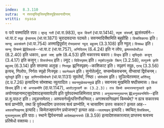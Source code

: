 ```yaml
---
index:  8.3.110
sutra:  न रपरसृपिसृजिस्पृशिस्पूहिसवनादीनाम्
vritti:  nyasa
---
```


रः परो यस्मादिति रपरः। `सृप्लृ गतौ` (धा.रा.983), `सृज विसर्गे` (धा.पा.1414), `स्पृश संस्पर्शे`, झ्र्संस्पर्शने--धा.पा.ट `स्पृह ईप्सायाम्` (धा.पा.1871) चुरादावदन्तः पठ्यते। सवनमादिर्येषामिति बहुव्रीहिः। `विस्रंसिकायाः` इति। `स्रन्सु अवस्रंसने` (धा.पा.754) अस्माद्विपूर्वात् `रोयख्यायां ण्वुल् बहुलम्` (3.3.108) इति ण्वुल्। `विस्रब्धः` इति। `स्रन्भु विश्रम्भे` झ्र्`विश्वासे`--धा.पा.ट (धा.पा.757), `अनिदिताम्` (6.4.24) इति न लोपः, `झषस्तथोर्थोऽधः` (8.2.40) इति धकारः, `झलां जश् झशि` (8.4.53) इति भकारस्य बकारः। `विसृपः` इति। `सृपितृदोः कसुन्` (3.4.17) इति कसुन्। `विसर्जनात्` इति। ल्युट्। `दिविस्पृशम्` इति। `स्पृशोऽनुदके क्विन्` (3.2.58), `तल्पुरुषे कृति बहुलम्` (6.3.14) इति सप्तम्या अलुक्। `निस्यृहः` झ्र्निस्पृहम्--काशिकाट इति। स्पृहणं स्पुहः, `एरच्` (3.3.56) इत्यच्, णिलोपः, निर्गतः स्पृहो निःस्पृहः। `सवनेसवने` इति। सुनोतेर्ल्युट्, सप्सम्येकवचनम्, वीप्सायां द्विर्वचनम्। `सूतेसूते` इति। `षूङ् प्राणिगर्भविमोचने` (धा.पा.1131) सुवतेर्वा, निष्ठा। `सोमेसोमे` इति। सुञित्येतस्मात् `अर्त्तिस्तु` (द.उ.7.26) इत्यादिना सोमशब्दः व्युत्पादितः। `सवनमुखेसवनमुखे` इति। सवनस्य मुखमिति षष्ठीसमासः। `किंसं किंसम्` इति। `षो अन्तकर्मणि` (दा.पा.1147), `आतोऽनुपसर्गे कः (3.2.3)। तत्र किमो कमारस्यानुस्वारे कृते `अयोगवहानामट्सूपदेशादङ्व्यवायेऽपि इति पूर्वपदस्थान्निमित्तात् प्राप्तः। `अनुसवनमनुसवनम्` झ्र्`अनुसवनमिति`--इति प्रा.मु.पाठःट इति। ल्युडन्तमेतत्। अश्यसनेर्व्युत्पत्तिर्गोसनिवत्।
अगाश्वसनिग्रहणं किमर्थम्? न ह्यत्र सकारस्य षत्वं प्राप्नोति, तथा हि पुर्वस्थादिण उत्तरस्य षत्वं प्राप्नोति, न चासाविण उत्तरः सकारः? इत्यत आह--`अश्वसनिग्रहणम्` इत्यादि। किमेतज्ज्ञापनेन प्रयोजनम्? इत्यत आह--`जलाषाहम्`
इत्यादि। क्वचित् `विसंबिसम्, मुसलमुसलम्` इति पाठः। स्थाने द्विर्वचनपक्षे `आदेशप्रहत्यययोः` (8.3.59) इत्यादेशसकारत्वात् प्राप्तस्य षत्वस्य प्रतिषेधो वक्तव्यः।।

